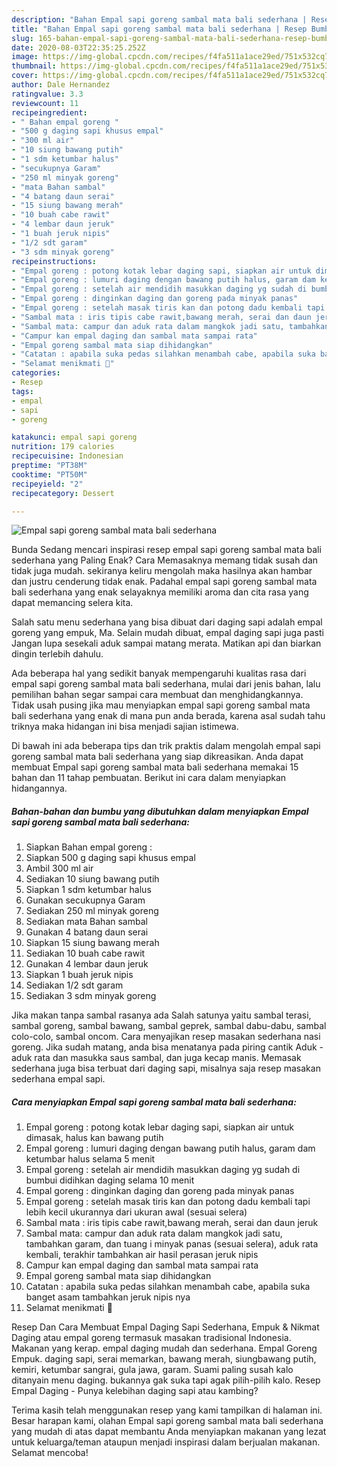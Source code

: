 ```yaml
---
description: "Bahan Empal sapi goreng sambal mata bali sederhana | Resep Bumbu Empal sapi goreng sambal mata bali sederhana Yang Menggugah Selera"
title: "Bahan Empal sapi goreng sambal mata bali sederhana | Resep Bumbu Empal sapi goreng sambal mata bali sederhana Yang Menggugah Selera"
slug: 165-bahan-empal-sapi-goreng-sambal-mata-bali-sederhana-resep-bumbu-empal-sapi-goreng-sambal-mata-bali-sederhana-yang-menggugah-selera
date: 2020-08-03T22:35:25.252Z
image: https://img-global.cpcdn.com/recipes/f4fa511a1ace29ed/751x532cq70/empal-sapi-goreng-sambal-mata-bali-sederhana-foto-resep-utama.jpg
thumbnail: https://img-global.cpcdn.com/recipes/f4fa511a1ace29ed/751x532cq70/empal-sapi-goreng-sambal-mata-bali-sederhana-foto-resep-utama.jpg
cover: https://img-global.cpcdn.com/recipes/f4fa511a1ace29ed/751x532cq70/empal-sapi-goreng-sambal-mata-bali-sederhana-foto-resep-utama.jpg
author: Dale Hernandez
ratingvalue: 3.3
reviewcount: 11
recipeingredient:
- " Bahan empal goreng "
- "500 g daging sapi khusus empal"
- "300 ml air"
- "10 siung bawang putih"
- "1 sdm ketumbar halus"
- "secukupnya Garam"
- "250 ml minyak goreng"
- "mata Bahan sambal"
- "4 batang daun serai"
- "15 siung bawang merah"
- "10 buah cabe rawit"
- "4 lembar daun jeruk"
- "1 buah jeruk nipis"
- "1/2 sdt garam"
- "3 sdm minyak goreng"
recipeinstructions:
- "Empal goreng : potong kotak lebar daging sapi, siapkan air untuk dimasak, halus kan bawang putih"
- "Empal goreng : lumuri daging dengan bawang putih halus, garam dam ketumbar halus selama 5 menit"
- "Empal goreng : setelah air mendidih masukkan daging yg sudah di bumbui didihkan daging selama 10 menit"
- "Empal goreng : dinginkan daging dan goreng pada minyak panas"
- "Empal goreng : setelah masak tiris kan dan potong dadu kembali tapi lebih kecil ukurannya dari ukuran awal (sesuai selera)"
- "Sambal mata : iris tipis cabe rawit,bawang merah, serai dan daun jeruk"
- "Sambal mata: campur dan aduk rata dalam mangkok jadi satu, tambahkan garam, dan tuang i minyak panas (sesuai selera), aduk rata kembali, terakhir tambahkan air hasil perasan jeruk nipis"
- "Campur kan empal daging dan sambal mata sampai rata"
- "Empal goreng sambal mata siap dihidangkan"
- "Catatan : apabila suka pedas silahkan menambah cabe, apabila suka banget asam tambahkan jeruk nipis nya"
- "Selamat menikmati 🤗"
categories:
- Resep
tags:
- empal
- sapi
- goreng

katakunci: empal sapi goreng 
nutrition: 179 calories
recipecuisine: Indonesian
preptime: "PT38M"
cooktime: "PT50M"
recipeyield: "2"
recipecategory: Dessert

---
```



![Empal sapi goreng sambal mata bali sederhana](https://img-global.cpcdn.com/recipes/f4fa511a1ace29ed/751x532cq70/empal-sapi-goreng-sambal-mata-bali-sederhana-foto-resep-utama.jpg)

Bunda Sedang mencari inspirasi resep empal sapi goreng sambal mata bali sederhana yang Paling Enak? Cara Memasaknya memang tidak susah dan tidak juga mudah. sekiranya keliru mengolah maka hasilnya akan hambar dan justru cenderung tidak enak. Padahal empal sapi goreng sambal mata bali sederhana yang enak selayaknya memiliki aroma dan cita rasa yang dapat memancing selera kita.

Salah satu menu sederhana yang bisa dibuat dari daging sapi adalah empal goreng yang empuk, Ma. Selain mudah dibuat, empal daging sapi juga pasti Jangan lupa sesekali aduk sampai matang merata. Matikan api dan biarkan dingin terlebih dahulu.

Ada beberapa hal yang sedikit banyak mempengaruhi kualitas rasa dari empal sapi goreng sambal mata bali sederhana, mulai dari jenis bahan, lalu pemilihan bahan segar sampai cara membuat dan menghidangkannya. Tidak usah pusing jika mau menyiapkan empal sapi goreng sambal mata bali sederhana yang enak di mana pun anda berada, karena asal sudah tahu triknya maka hidangan ini bisa menjadi sajian istimewa.


Di bawah ini ada beberapa tips dan trik praktis dalam mengolah empal sapi goreng sambal mata bali sederhana yang siap dikreasikan. Anda dapat membuat Empal sapi goreng sambal mata bali sederhana memakai 15 bahan dan 11 tahap pembuatan. Berikut ini cara dalam menyiapkan hidangannya.

<!--inarticleads1-->

##### Bahan-bahan dan bumbu yang dibutuhkan dalam menyiapkan Empal sapi goreng sambal mata bali sederhana:

1. Siapkan  Bahan empal goreng :
1. Siapkan 500 g daging sapi khusus empal
1. Ambil 300 ml air
1. Sediakan 10 siung bawang putih
1. Siapkan 1 sdm ketumbar halus
1. Gunakan secukupnya Garam
1. Sediakan 250 ml minyak goreng
1. Sediakan mata Bahan sambal
1. Gunakan 4 batang daun serai
1. Siapkan 15 siung bawang merah
1. Sediakan 10 buah cabe rawit
1. Gunakan 4 lembar daun jeruk
1. Siapkan 1 buah jeruk nipis
1. Sediakan 1/2 sdt garam
1. Sediakan 3 sdm minyak goreng


Jika makan tanpa sambal rasanya ada Salah satunya yaitu sambal terasi, sambal goreng, sambal bawang, sambal geprek, sambal dabu-dabu, sambal colo-colo, sambal oncom. Cara menyajikan resep masakan sederhana nasi goreng. Jika sudah matang, anda bisa menatanya pada piring cantik Aduk - aduk rata dan masukka saus sambal, dan juga kecap manis. Memasak sederhana juga bisa terbuat dari daging sapi, misalnya saja resep masakan sederhana empal sapi. 

<!--inarticleads2-->

##### Cara menyiapkan Empal sapi goreng sambal mata bali sederhana:

1. Empal goreng : potong kotak lebar daging sapi, siapkan air untuk dimasak, halus kan bawang putih
1. Empal goreng : lumuri daging dengan bawang putih halus, garam dam ketumbar halus selama 5 menit
1. Empal goreng : setelah air mendidih masukkan daging yg sudah di bumbui didihkan daging selama 10 menit
1. Empal goreng : dinginkan daging dan goreng pada minyak panas
1. Empal goreng : setelah masak tiris kan dan potong dadu kembali tapi lebih kecil ukurannya dari ukuran awal (sesuai selera)
1. Sambal mata : iris tipis cabe rawit,bawang merah, serai dan daun jeruk
1. Sambal mata: campur dan aduk rata dalam mangkok jadi satu, tambahkan garam, dan tuang i minyak panas (sesuai selera), aduk rata kembali, terakhir tambahkan air hasil perasan jeruk nipis
1. Campur kan empal daging dan sambal mata sampai rata
1. Empal goreng sambal mata siap dihidangkan
1. Catatan : apabila suka pedas silahkan menambah cabe, apabila suka banget asam tambahkan jeruk nipis nya
1. Selamat menikmati 🤗


Resep Dan Cara Membuat Empal Daging Sapi Sederhana, Empuk &amp; Nikmat Daging atau empal goreng termasuk masakan tradisional Indonesia. Makanan yang kerap. empal daging mudah dan sederhana. Empal Goreng Empuk. daging sapi, serai memarkan, bawang merah, siungbawang putih, kemiri, ketumbar sangrai, gula jawa, garam. Suami paling susah kalo ditanyain menu daging. bukannya gak suka tapi agak pilih-pilih kalo. Resep Empal Daging - Punya kelebihan daging sapi atau kambing? 

Terima kasih telah menggunakan resep yang kami tampilkan di halaman ini. Besar harapan kami, olahan Empal sapi goreng sambal mata bali sederhana yang mudah di atas dapat membantu Anda menyiapkan makanan yang lezat untuk keluarga/teman ataupun menjadi inspirasi dalam berjualan makanan. Selamat mencoba!
